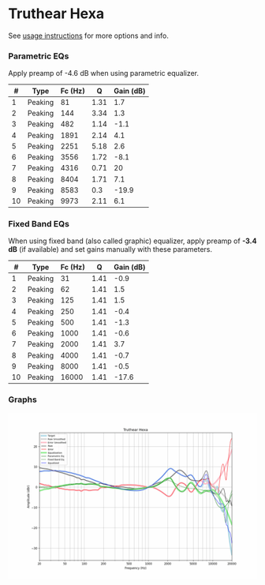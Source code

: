 # Truthear Hexa
See [usage instructions](https://github.com/jaakkopasanen/AutoEq#usage) for more options and info.

### Parametric EQs
Apply preamp of -4.6 dB when using parametric equalizer.

|   # | Type    |   Fc (Hz) |    Q |   Gain (dB) |
|-----|---------|-----------|------|-------------|
|   1 | Peaking |        81 | 1.31 |         1.7 |
|   2 | Peaking |       144 | 3.34 |         1.3 |
|   3 | Peaking |       482 | 1.14 |        -1.1 |
|   4 | Peaking |      1891 | 2.14 |         4.1 |
|   5 | Peaking |      2251 | 5.18 |         2.6 |
|   6 | Peaking |      3556 | 1.72 |        -8.1 |
|   7 | Peaking |      4316 | 0.71 |        20   |
|   8 | Peaking |      8404 | 1.71 |         7.1 |
|   9 | Peaking |      8583 | 0.3  |       -19.9 |
|  10 | Peaking |      9973 | 2.11 |         6.1 |

### Fixed Band EQs
When using fixed band (also called graphic) equalizer, apply preamp of **-3.4 dB** (if available) and set gains manually with these parameters.

|   # | Type    |   Fc (Hz) |    Q |   Gain (dB) |
|-----|---------|-----------|------|-------------|
|   1 | Peaking |        31 | 1.41 |        -0.9 |
|   2 | Peaking |        62 | 1.41 |         1.5 |
|   3 | Peaking |       125 | 1.41 |         1.5 |
|   4 | Peaking |       250 | 1.41 |        -0.4 |
|   5 | Peaking |       500 | 1.41 |        -1.3 |
|   6 | Peaking |      1000 | 1.41 |        -0.6 |
|   7 | Peaking |      2000 | 1.41 |         3.7 |
|   8 | Peaking |      4000 | 1.41 |        -0.7 |
|   9 | Peaking |      8000 | 1.41 |        -0.5 |
|  10 | Peaking |     16000 | 1.41 |       -17.6 |

### Graphs
![](./Truthear%20Hexa.png)
